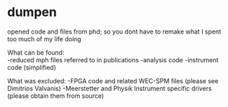 # dumpen
opened code and files from phd; so you dont have to remake what I spent too much of my life doing

What can be found:  
-reduced mph files referred to in publications 
-analysis code
-instrument code (simplified)

What was excluded:
-FPGA code and related WEC-SPM files (please see Dimitrios Valvanis)
-Meerstetter and Physik Instrument specific drivers (please obtain them from source)

